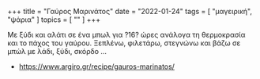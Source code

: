 +++
title = "Γαύρος Μαρινάτος"
date = "2022-01-24"
tags = [ "μαγειρική", "ψάρια" ]
topics = [ "" ]
+++

Με ξύδι και αλάτι σε ένα μπωλ για ?16? ώρες ανάλογα τη θερμοκρασία και το πάχος του γαύρου. Ξεπλένω, φιλετάρω, στεγνώνω και βάζω σε μπώλ με λάδι, ξύδι, σκόρδο &#x2026;

-   <https://www.argiro.gr/recipe/gauros-marinatos/>
